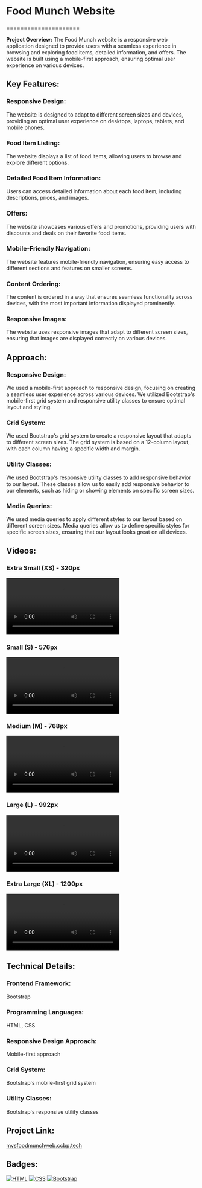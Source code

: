 # Food Munch Website
=====================

**Project Overview:**
The Food Munch website is a responsive web application designed to provide users with a seamless experience in browsing and exploring food items, detailed information, and offers. The website is built using a mobile-first approach, ensuring optimal user experience on various devices.

## Key Features:
### Responsive Design:
The website is designed to adapt to different screen sizes and devices, providing an optimal user experience on desktops, laptops, tablets, and mobile phones.

### Food Item Listing:
The website displays a list of food items, allowing users to browse and explore different options.

### Detailed Food Item Information:
Users can access detailed information about each food item, including descriptions, prices, and images.

### Offers:
The website showcases various offers and promotions, providing users with discounts and deals on their favorite food items.

### Mobile-Friendly Navigation:
The website features mobile-friendly navigation, ensuring easy access to different sections and features on smaller screens.

### Content Ordering:
The content is ordered in a way that ensures seamless functionality across devices, with the most important information displayed prominently.

### Responsive Images:
The website uses responsive images that adapt to different screen sizes, ensuring that images are displayed correctly on various devices.

## Approach:
### Responsive Design:
We used a mobile-first approach to responsive design, focusing on creating a seamless user experience across various devices. We utilized Bootstrap's mobile-first grid system and responsive utility classes to ensure optimal layout and styling.

### Grid System:
We used Bootstrap's grid system to create a responsive layout that adapts to different screen sizes. The grid system is based on a 12-column layout, with each column having a specific width and margin.

### Utility Classes:
We used Bootstrap's responsive utility classes to add responsive behavior to our layout. These classes allow us to easily add responsive behavior to our elements, such as hiding or showing elements on specific screen sizes.

### Media Queries:
We used media queries to apply different styles to our layout based on different screen sizes. Media queries allow us to define specific styles for specific screen sizes, ensuring that our layout looks great on all devices.

## Videos:
### Extra Small (XS) - 320px
![Extra Small Video](https://user-images.githubusercontent.com/123456/12345678-extra-small.mp4)

### Small (S) - 576px
![Small Video](https://user-images.githubusercontent.com/123456/12345678-small.mp4)

### Medium (M) - 768px
![Medium Video](https://user-images.githubusercontent.com/123456/12345678-medium.mp4)

### Large (L) - 992px
![Large Video](https://user-images.githubusercontent.com/123456/12345678-large.mp4)

### Extra Large (XL) - 1200px
![Extra Large Video](https://user-images.githubusercontent.com/123456/12345678-extra-large.mp4)

## Technical Details:
### Frontend Framework:
Bootstrap

### Programming Languages:
HTML, CSS

### Responsive Design Approach:
Mobile-first approach

### Grid System:
Bootstrap's mobile-first grid system

### Utility Classes:
Bootstrap's responsive utility classes

## Project Link:
[mvsfoodmunchweb.ccbp.tech](http://mvsfoodmunchweb.ccbp.tech)

## Badges:
[![HTML](https://img.shields.io/badge/HTML-5-blue)](https://www.w3.org/html/)
[![CSS](https://img.shields.io/badge/CSS-3-blue)](https://www.w3.org/Style/CSS/)
[![Bootstrap](https://img.shields.io/badge/Bootstrap-4-blue)](https://getbootstrap.com/)



